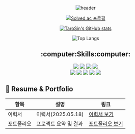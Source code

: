 <div align="center">

![header](https://capsule-render.vercel.app/api?type=waving&color=gradient&customColorList=10&height=200&text=TaroSin's%20GitHub&fontSize=50&animation=twinkling&fontAlign=68&fontAlignY=36)

[![Solved.ac
프로필](http://mazassumnida.wtf/api/v2/generate_badge?boj=twokst)](https://solved.ac/twokst)

[![TaroSin's GitHub stats](https://github-readme-stats.vercel.app/api?username=TaroSin&count_private=true&show_icons=true&theme=onedark)](https://github.com/TaroSin/github-readme-stats)

![Top Langs](https://github-readme-stats.vercel.app/api/top-langs/?username=TaroSin&layout=compact&theme=onedark)

<h2> :computer:Skills:computer: </h2>
<img src="https://img.shields.io/badge/Python-3776AB?style=flat-square&logo=Python&logoColor=white"/>
<img src="https://img.shields.io/badge/C++-00599C?style=flat-square&logo=cplusplus&logoColor=white"/>
<img src="https://img.shields.io/badge/PyTorch-EE4C2C?style=flat-square&logo=PyTorch&logoColor=white"/>
<img src="https://img.shields.io/badge/FastAPI-009688?style=flat-square&logo=FastAPI&logoColor=white"/>
<br>
<img src="https://img.shields.io/badge/ApacheAirflow-017CEE?style=flat-square&logo=ApacheAirflow&logoColor=white"/>
<img src="https://img.shields.io/badge/Docker-2496ED?style=flat-square&logo=Docker&logoColor=white"/>
<img src="https://img.shields.io/badge/Git-F05032?style=flat-square&logo=Git&logoColor=white"/>
<img src="https://img.shields.io/badge/Notion-000000?style=flat-square&logo=Notion&logoColor=white"/>
<img src="https://img.shields.io/badge/Jira-0052CC?style=flat-square&logo=Jira&logoColor=white"/>
</div>


## 📄 Resume & Portfolio
| 항목       | 설명                  | 링크 |
|------------|-----------------------|------|
| 이력서     | 이력서(2025.05.18)  | [이력서 보기](https://github.com/user-attachments/files/20272330/강성택_이력서.pdf) |
| 포트폴리오 | 프로젝트 요약 및 결과 | [포트폴리오 보기](https://github.com/user-attachments/files/20272333/강성택_포트폴리오.pdf) |

